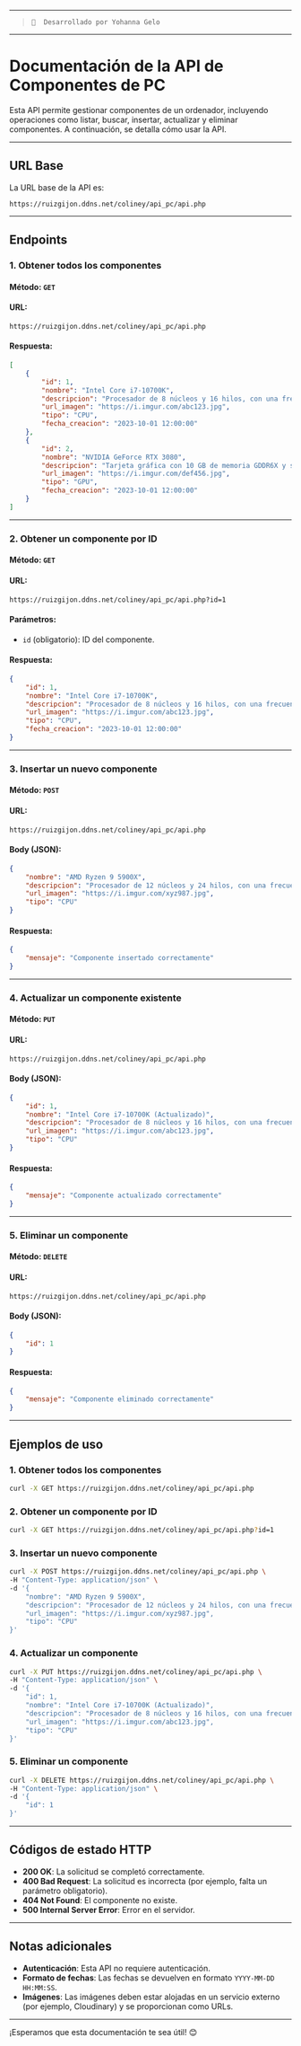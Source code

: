 
---
> ~~~~~~~~~~~~~~~~~~~~~~~~~~~~~~~~
> 📝  Desarrollado por Yohanna Gelo
> ~~~~~~~~~~~~~~~~~~~~~~~~~~~~~~~~
---

# Documentación de la API de Componentes de PC

Esta API permite gestionar componentes de un ordenador, incluyendo operaciones como listar, buscar, insertar, actualizar y eliminar componentes. A continuación, se detalla cómo usar la API.

---

## **URL Base**

La URL base de la API es:

```
https://ruizgijon.ddns.net/coliney/api_pc/api.php
```

---

## **Endpoints**


### **1. Obtener todos los componentes**

#### **Método**: `GET`

#### **URL**:
```
https://ruizgijon.ddns.net/coliney/api_pc/api.php
```

#### **Respuesta**:
```json
[
    {
        "id": 1,
        "nombre": "Intel Core i7-10700K",
        "descripcion": "Procesador de 8 núcleos y 16 hilos, con una frecuencia base de 3.8 GHz.",
        "url_imagen": "https://i.imgur.com/abc123.jpg",
        "tipo": "CPU",
        "fecha_creacion": "2023-10-01 12:00:00"
    },
    {
        "id": 2,
        "nombre": "NVIDIA GeForce RTX 3080",
        "descripcion": "Tarjeta gráfica con 10 GB de memoria GDDR6X y soporte para ray tracing.",
        "url_imagen": "https://i.imgur.com/def456.jpg",
        "tipo": "GPU",
        "fecha_creacion": "2023-10-01 12:00:00"
    }
]
```

---

### **2. Obtener un componente por ID**

#### **Método**: `GET`

#### **URL**:
```
https://ruizgijon.ddns.net/coliney/api_pc/api.php?id=1
```

#### **Parámetros**:
- `id` (obligatorio): ID del componente.

#### **Respuesta**:
```json
{
    "id": 1,
    "nombre": "Intel Core i7-10700K",
    "descripcion": "Procesador de 8 núcleos y 16 hilos, con una frecuencia base de 3.8 GHz.",
    "url_imagen": "https://i.imgur.com/abc123.jpg",
    "tipo": "CPU",
    "fecha_creacion": "2023-10-01 12:00:00"
}
```

---

### **3. Insertar un nuevo componente**

#### **Método**: `POST`

#### **URL**:
```
https://ruizgijon.ddns.net/coliney/api_pc/api.php
```

#### **Body (JSON)**:
```json
{
    "nombre": "AMD Ryzen 9 5900X",
    "descripcion": "Procesador de 12 núcleos y 24 hilos, con una frecuencia base de 3.7 GHz.",
    "url_imagen": "https://i.imgur.com/xyz987.jpg",
    "tipo": "CPU"
}
```

#### **Respuesta**:
```json
{
    "mensaje": "Componente insertado correctamente"
}
```

---

### **4. Actualizar un componente existente**

#### **Método**: `PUT`

#### **URL**:
```
https://ruizgijon.ddns.net/coliney/api_pc/api.php
```

#### **Body (JSON)**:
```json
{
    "id": 1,
    "nombre": "Intel Core i7-10700K (Actualizado)",
    "descripcion": "Procesador de 8 núcleos y 16 hilos, con una frecuencia base de 3.8 GHz. Ahora con overclocking mejorado.",
    "url_imagen": "https://i.imgur.com/abc123.jpg",
    "tipo": "CPU"
}
```

#### **Respuesta**:
```json
{
    "mensaje": "Componente actualizado correctamente"
}
```

---

### **5. Eliminar un componente**

#### **Método**: `DELETE`

#### **URL**:
```
https://ruizgijon.ddns.net/coliney/api_pc/api.php
```

#### **Body (JSON)**:
```json
{
    "id": 1
}
```

#### **Respuesta**:
```json
{
    "mensaje": "Componente eliminado correctamente"
}
```

---

## **Ejemplos de uso**

### **1. Obtener todos los componentes**

```bash
curl -X GET https://ruizgijon.ddns.net/coliney/api_pc/api.php
```

### **2. Obtener un componente por ID**

```bash
curl -X GET https://ruizgijon.ddns.net/coliney/api_pc/api.php?id=1
```

### **3. Insertar un nuevo componente**

```bash
curl -X POST https://ruizgijon.ddns.net/coliney/api_pc/api.php \
-H "Content-Type: application/json" \
-d '{
    "nombre": "AMD Ryzen 9 5900X",
    "descripcion": "Procesador de 12 núcleos y 24 hilos, con una frecuencia base de 3.7 GHz.",
    "url_imagen": "https://i.imgur.com/xyz987.jpg",
    "tipo": "CPU"
}'
```

### **4. Actualizar un componente**

```bash
curl -X PUT https://ruizgijon.ddns.net/coliney/api_pc/api.php \
-H "Content-Type: application/json" \
-d '{
    "id": 1,
    "nombre": "Intel Core i7-10700K (Actualizado)",
    "descripcion": "Procesador de 8 núcleos y 16 hilos, con una frecuencia base de 3.8 GHz. Ahora con overclocking mejorado.",
    "url_imagen": "https://i.imgur.com/abc123.jpg",
    "tipo": "CPU"
}'
```

### **5. Eliminar un componente**

```bash
curl -X DELETE https://ruizgijon.ddns.net/coliney/api_pc/api.php \
-H "Content-Type: application/json" \
-d '{
    "id": 1
}'
```

---

## **Códigos de estado HTTP**

- **200 OK**: La solicitud se completó correctamente.
- **400 Bad Request**: La solicitud es incorrecta (por ejemplo, falta un parámetro obligatorio).
- **404 Not Found**: El componente no existe.
- **500 Internal Server Error**: Error en el servidor.

---

## **Notas adicionales**

- **Autenticación**: Esta API no requiere autenticación.
- **Formato de fechas**: Las fechas se devuelven en formato `YYYY-MM-DD HH:MM:SS`.
- **Imágenes**: Las imágenes deben estar alojadas en un servicio externo (por ejemplo, Cloudinary) y se proporcionan como URLs.

---

¡Esperamos que esta documentación te sea útil! 😊
